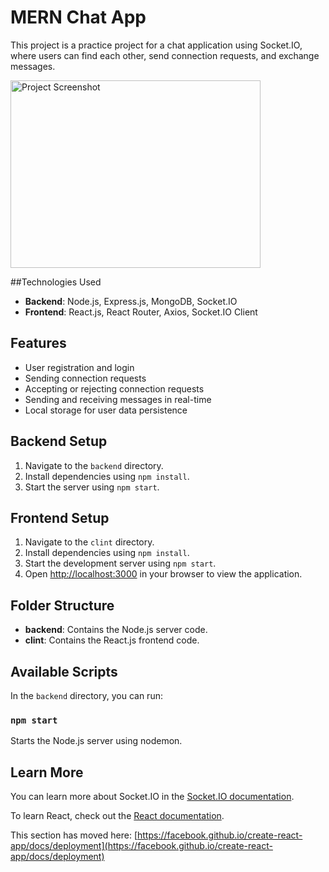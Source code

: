# MERN Chat App

This project is a practice project for a chat application using Socket.IO, where users can find each other, send connection requests, and exchange messages.


<img src="[https://raw.githubusercontent.com/username/repository-name/branch-name/image/Screenshot (13).png](https://github.com/yashmaurya321-crypto/MERN_CHAT_APP)" width="400" height="300" alt="Project Screenshot">

##Technologies Used

- **Backend**: Node.js, Express.js, MongoDB, Socket.IO
- **Frontend**: React.js, React Router, Axios, Socket.IO Client

## Features

- User registration and login
- Sending connection requests
- Accepting or rejecting connection requests
- Sending and receiving messages in real-time
- Local storage for user data persistence

## Backend Setup

1. Navigate to the `backend` directory.
2. Install dependencies using `npm install`.
3. Start the server using `npm start`.

## Frontend Setup

1. Navigate to the `clint` directory.
2. Install dependencies using `npm install`.
3. Start the development server using `npm start`.
4. Open [http://localhost:3000](http://localhost:3000) in your browser to view the application.

## Folder Structure

- **backend**: Contains the Node.js server code.
- **clint**: Contains the React.js frontend code.

## Available Scripts

In the `backend` directory, you can run:

### `npm start`

Starts the Node.js server using nodemon.

## Learn More

You can learn more about Socket.IO in the [Socket.IO documentation](https://socket.io/docs/v4/).

To learn React, check out the [React documentation](https://reactjs.org/).



This section has moved here: [https://facebook.github.io/create-react-app/docs/deployment](https://facebook.github.io/create-react-app/docs/deployment)


